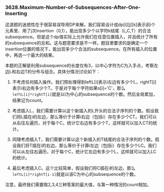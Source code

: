 ### 3628.Maximum-Number-of-Subsequences-After-One-Inserting

这道题的迷惑性在于很容易误导用DP来解。我们容易设计成dp[i][j][k]表示前i个元素里、用了j次insertion（0,1），能出现多少个以字符k结尾（L,C,T）的合法subsequence。但是这个dp值实际上允许我们在任意位置插入，并且统计了所有的subsequence的总和。这与题意要求是不一样。题目里要求的是确定一个insertion位置的情况下，能出现多少个合法的subsequence。在所有插入的位置中，再选一个最大的结果。

本题的正解是利用subsequence的长度仅有3，以中心字符为C为入手点，考察左边L和右边T的分布与组合。具体分情况讨论如下：

1. 不考虑任何插入操作。我们预处理得到leftL[i]表示i左边有多少个L，rightT[i]表示i右边有多少个T。于是对于每个字符如果s[i]='C'，那么`leftL[i]*rightT[i]`就是以i为中心的subsequence的个数。然后全局累加，结果记为count。
   
2. 考虑插入L，我们需要计算以这个新插入的L开头的合法子序列的个数。假设我们将L插在i的左边，那么等价于计算i右边（包括i）存在多少个CT。我们可以从右往左遍历，对于每个C，统计它右边有多少个T，这样就可以加入CT的统计。
 
3. 同理考虑插入T，我们需要计算以这个新插入的T结尾的合法子序列的个数。假设我们将T插在i的右边，那么等价于计算i左边（包括i）存在多少个LC。我们可以从左往右遍历，对于每个C，统计它左边有多少个L，这样就可以加入LC的统计。

4. 最后考虑插入C。这个比较简单，假设我们将C插在i的左边，那么`leftL[i]*rightT[i-1]`就是以该C为中心的subsequence的个数。

注意，最终我们需要取2,3,4三种答案的最大值，与第一种情况的count相加。

